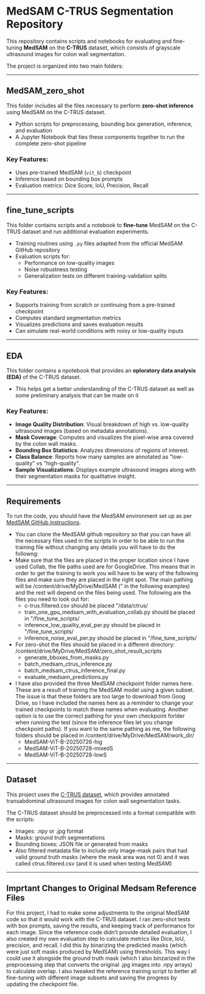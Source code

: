 # MedSAM C-TRUS Segmentation Repository

This repository contains scripts and notebooks for evaluating and fine-tuning **MedSAM** on the **C-TRUS** dataset, which consists of grayscale ultrasound images for colon wall segmentation.

The project is organized into two main folders:

---

## MedSAM_zero_shot

This folder includes all the files necessary to perform **zero-shot inference** using MedSAM on the C-TRUS dataset.

- Python scripts for preprocessing, bounding box generation, inference, and evaluation
- A Jupyter Notebook that ties these components together to run the complete zero-shot pipeline

### Key Features:
- Uses pre-trained MedSAM (`vit_b`) checkpoint
- Inference based on bounding box prompts
- Evaluation metrics: Dice Score, IoU, Precision, Recall

---

## fine_tune_scripts

This folder contains scripts and a notebook to **fine-tune** MedSAM on the C-TRUS dataset and run additional evaluation experiments.

- Training routines using `.py` files adapted from the official MedSAM GitHub repository
- Evaluation scripts for:
  - Performance on low-quality images
  - Noise robustness testing
  - Generalization tests on different training-validation splits

### Key Features:
- Supports training from scratch or continuing from a pre-trained checkpoint
- Computes standard segmentation metrics
- Visualizes predictions and saves evaluation results
- Can simulate real-world conditions with noisy or low-quality inputs

---
## EDA

This folder contains a npotebook that provides an  **eploratory data analysis (EDA)** of the C-TRUS dataset.

- This helps get a better understanding of the C-TRUS dataset as well as some preliminary analysis that can be made on it

### Key Features:
- **Image Quality Distribution**: Visual breakdown of high vs. low-quality ultrasound images (based on metadata annotations).
- **Mask Coverage**: Computes and visualizes the pixel-wise area covered by the colon wall masks.
- **Bounding Box Statistics**: Analyzes dimensions of regions of interest.
- **Class Balance**: Reports how many samples are annotated as "low-quality" vs "high-quality".
- **Sample Visualizations**: Displays example ultrasound images along with their segmentation masks for qualitative insight.

---

## Requirements

To run the code, you should have the MedSAM environment set up as per [MedSAM GitHub instructions](https://github.com/bowang-lab/MedSAM).
- You can clone the MedSAM github repository so that you can have all the necessary files used in the scripts
In order to be able to run the training file without changing any details you will have to do the followng:
- Make sure that the files are placed in the proper location since I have used Collab, the file paths used are for GoogleDrive. This means that in order to get the training to work you will have to be wary of the following files and make sure they are placed in the right spot. The main pathing will be /content/drive/MyDrive/MedSAM (" in the following examples) and the rest will depend on the files being used. The following are the files you need to look out for:
  - c-trus.filtered.csv should be placed  "/data/ctrus/
  - train_one_gpu_medsam_with_evaluation_collab.py should be placed in "/fine_tune_scripts/
  - inference_low_quality_eval_per.py should be placed in "/fine_tune_scripts/
  - inference_noise_eval_per.py should be placed in "/fine_tune_scripts/
- For zero-shot the files should be placed in a different directory: /content/drive/MyDrive/MedSAM/zero_shot_result_scripts
  - generate_bboxes_from_masks.py
  - batch_medsam_ctrus_inference.py
  - batch_medsam_ctrus_inference_final.py
  - evaluate_medsam_predictions.py
- I have also provided the three MedSAM checkpoint folder names here. These are a result of training the MedSAM model using a given subset. The issue is that these folders are too large to download from Goog Drive, so I have included the names here as a reminder to change your trained checkpoints to match these names when evaluating. Another option is to use the correct pathing for your own checkpoint forlder when running the test (since the inference files let you change checkpoint paths). If you want to the same pathing as me, the following folders should be placed in /content/drive/MyDrive/MedSAM/work_dir/
  - MedSAM-ViT-B-20250726-hig
  - MedSAM-ViT-B-20250728-mixedS
  - MedSAM-ViT-B-20250728-lowS

---

##  Dataset
This project uses the [C-TRUS dataset](https://github.com/wwu-mmll/c-trus), which provides annotated transabdominal ultrasound images for colon wall segmentation tasks.

The C-TRUS dataset should be preprocessed into a format compatible with the scripts:
- Images: .npy or .jpg format
- Masks: ground truth segmentations
- Bounding boxes: JSON file or generated from masks
- Also filtered metadata file to include only image-mask pairs that had valid ground truth masks (where the mask area was not 0) and it was called ctrus.filtered.csv (and it is used when testing MedSAM)

---

##  Imprtant Changes to Original Medsam Reference Files

For this project, I had to make some adjustments to the original MedSAM code so that it would work with the C-TRUS dataset. I ran zero-shot tests with box prompts, saving the results, and keeping track of performance for each image. Since the reference code didn’t provide detailed evaluation, I also created my own evaluation step to calculate metrics like Dice, IoU, precision, and recall. I did this by binarizing the predicted masks (which were just soft masks produced by MedSAM) using thresholds. This way I could use it alongside the ground truth mask (which I also binzarized in the preprocessing step that converts the original .jpg images into .npy arrays) to calculate overlap. I also tweaked the reference training script to better all fine-tuning with different image subsets and saving the progress by updating the checkpoint file. 





